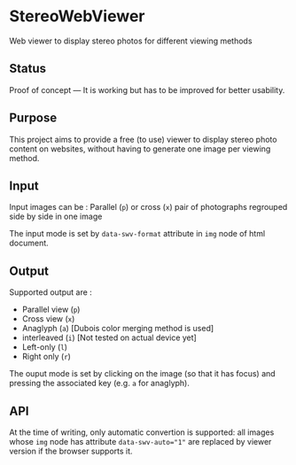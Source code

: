 StereoWebViewer
===============

Web viewer to display stereo photos for different viewing methods

Status
------

Proof of concept — It is working but has to be improved for better usability.

Purpose
-------

This project aims to provide a free (to use) viewer to display stereo photo content on websites, without having to generate one image per viewing method.

Input
-----

Input images can be :
Parallel (`p`) or cross (`x`) pair of photographs regrouped side by side in one image

The input mode is set by `data-swv-format` attribute in `img` node of html document.

Output
------

Supported output are :

* Parallel view (`p`)
* Cross view (`x`)
* Anaglyph (`a`) [Dubois color merging method is used]
* interleaved (`i`) [Not tested on actual device yet]
* Left-only (`l`)
* Right only (`r`)

The ouput mode is set by clicking on the image (so that it has focus) and pressing the associated key (e.g. `a` for anaglyph).

API
---

At the time of writing, only automatic convertion is supported: all images whose `img` node has attribute `data-swv-auto="1"` are replaced by viewer version if the browser supports it.
